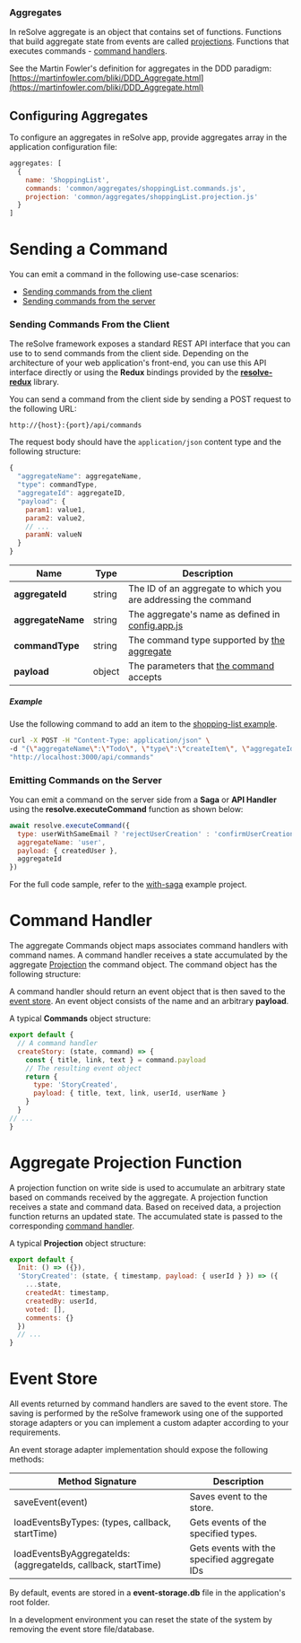 ### Aggregates
In reSolve aggregate is an object that contains set of functions. Functions that build aggregate state from events are called [projections](#aggregate-projection-function). Functions that executes commands - [command handlers](#command-handler). 

See the Martin Fowler's definition for aggregates in the DDD paradigm: [https://martinfowler.com/bliki/DDD_Aggregate.html](https://martinfowler.com/bliki/DDD_Aggregate.html)



## Configuring Aggregates
To configure an aggregates in reSolve app, provide aggregates array in the application configuration file:

``` js
aggregates: [
  {
    name: 'ShoppingList',
    commands: 'common/aggregates/shoppingList.commands.js',
    projection: 'common/aggregates/shoppingList.projection.js'
  }
]
```


# Sending a Command
You can emit a command in the following use-case scenarios: 
* [Sending commands from the client](#sending-commands-from-the-client) 
* [Sending commands from the server](#emitting-commands-on-the-server)

### Sending Commands From the Client 
The reSolve framework exposes a standard REST API interface that you can use to to send commands from the client side. Depending on the architecture of your web application's front-end, you can use this API interface directly or using the **Redux** bindings provided by the **[resolve-redux](https://github.com/reimagined/resolve/tree/master/packages/core/resolve-redux)** library.

You can send a command from the client side by sending a POST request to the following URL:
```
http://{host}:{port}/api/commands
```
The request body should have the `application/json` content type and the following structure:

``` js
{
  "aggregateName": aggregateName,
  "type": commandType,
  "aggregateId": aggregateID,
  "payload": {
    param1: value1,
    param2: value2,
    // ...
    paramN: valueN
  }
}
```

|        Name       |  Type  | Description
| ----------------- | ------ | ------------
| **aggregateId**   | string | The ID of an aggregate to which you are addressing the command
| **aggregateName** | string | The aggregate's name as defined in [config.app.js](../examples/shopping-list/config.app.js)
| **commandType**   | string | The command type supported by [the aggregate](../examples/shopping-list/common/aggregates)
| **payload**       | object | The parameters that [the command](../examples/shopping-list/common/aggregates) accepts

##### Example
Use the following command to add an item to the [shopping-list example](../examples/shopping-list).
```sh
curl -X POST -H "Content-Type: application/json" \
-d "{\"aggregateName\":\"Todo\", \"type\":\"createItem\", \"aggregateId\":\"root-id\", \"payload\": {\"id\":`date +%s`, \"text\":\"Learn reSolve API\"}}" \
"http://localhost:3000/api/commands"
```











### Emitting Commands on the Server
You can emit a command on the server side from a **Saga** or **API Handler** using the **resolve.executeCommand** function as shown below:

``` js
await resolve.executeCommand({
  type: userWithSameEmail ? 'rejectUserCreation' : 'confirmUserCreation',
  aggregateName: 'user',
  payload: { createdUser },
  aggregateId
})
```

For the full code sample, refer to the [with-saga](https://github.com/reimagined/resolve/tree/master/examples/with-saga) example project.




# Command Handler


The aggregate Commands object maps associates command handlers with command names. A command handler receives a state accumulated by the aggregate [Projection](#aggregate-projection-function) the command object. The command object has the following structure:


A command handler should return an event object that is then saved to the [event store](#event-store). An event object consists of the name and an arbitrary **payload**. 

A typical **Commands** object structure:

``` js
export default {
  // A command handler
  createStory: (state, command) => {
    const { title, link, text } = command.payload
    // The resulting event object
    return { 
      type: 'StoryCreated',
      payload: { title, text, link, userId, userName }
    }
  }
// ...
}
```




# Aggregate Projection Function
A projection function on write side is used to accumulate an arbitrary state based on commands received by the aggregate. A projection function receives a state and command data. Based on received data, a projection function returns an updated state. The accumulated state is passed to the corresponding [command handler](#command_handler). 

 A typical **Projection** object structure: 

``` js
export default {
  Init: () => ({}),
  'StoryCreated': (state, { timestamp, payload: { userId } }) => ({
    ...state,
    createdAt: timestamp,
    createdBy: userId,
    voted: [],
    comments: {}
  })
  // ...
}
```



# Event Store
All events returned by command handlers are saved to the event store. The saving is performed by the reSolve framework using one of the supported storage adapters or you can implement a custom adapter according to your requirements. 

An event storage adapter implementation should expose the following methods:

| Method Signature                                                  | Description                                    |
| ----------------------------------------------------------------- | ---------------------------------------------- |
| saveEvent(event)                                                  | Saves event to the store.                      |
| loadEventsByTypes: (types, callback, startTime)                   | Gets events of the specified types.            |
| loadEventsByAggregateIds: (aggregateIds, callback, startTime)     | Gets events with the specified aggregate IDs   |


By default, events are stored in a **event-storage.db** file in the application's root folder.

In a development environment you can reset the state of the system by removing the event store file/database.